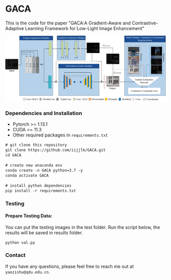 # GACA
This is the code for the paper "GACA:A Gradient-Aware and Contrastive-Adaptive
Learning Framework for Low-Light Image Enhancement"

<img src="read/fig2.jpg">

### Dependencies and Installation
- Pytorch >= 1.13.1
- CUDA >= 11.3
- Other required packages in `requirements.txt`
```
# git clone this repository 
git clone https://github.com/iijjlk/GACA.git
cd GACA

# create new anaconda env
conda create -n GACA python=3.7 -y
conda activate GACA

# install python dependencies
pip install -r requirements.txt
```
<!-- ### Training: -->
### Testing

#### Prepare Testing Data:

You can put the testing images in the test folder. Run the script below, 
the results will be saved in results folder.

```
python val.py 
```



### Contact
If you have any questions, please feel free to reach me out at `yaozishu@qdu.edu.cn`. 


